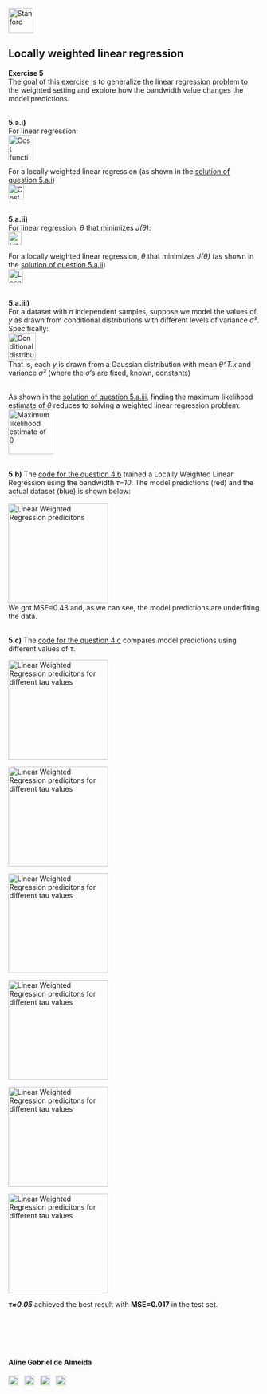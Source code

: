 <a href="https://i.dlpng.com/static/png/498606_preview.png"><img src="https://i.dlpng.com/static/png/498606_preview.png" title="Stanford" alt="Stanford" height="50"></a>

## Locally weighted linear regression  

**Exercise 5**  
The goal of this exercise is to generalize the linear regression problem to the weighted setting and explore how the bandwidth value changes the model predictions.

&nbsp;  
**5.a.i)**  
For linear regression:  
<a href="https://github.com/AlmeidaAlin3/MachineLearning/blob/master/ProblemSet1/Exercise5/img/cost_linreg.png"><img src="https://github.com/AlmeidaAlin3/MachineLearning/blob/master/ProblemSet1/Exercise5/img/cost_linreg.png" title="Cost function for Linear Regression" alt="Cost function for Linear Regression" height="50"></a>

For a locally weighted linear regression (as shown in the [solution of question 5.a.i](https://github.com/AlmeidaAlin3/MachineLearning/blob/master/ProblemSet1/Exercise5/ex5_a_i.md))  
<a href="https://github.com/AlmeidaAlin3/MachineLearning/blob/master/ProblemSet1/Exercise5/img/cost_locally_weighted.png"><img src="https://github.com/AlmeidaAlin3/MachineLearning/blob/master/ProblemSet1/Exercise5/img/cost_locally_weighted.png" title="Cost function for Locally Weighted Linear Regression" alt="Cost function for Locally Weighted Linear Regression" height="31"></a>


&nbsp;  
**5.a.ii)**  
For linear regression, *θ* that minimizes *J(θ)*:  
<a href="https://github.com/AlmeidaAlin3/MachineLearning/blob/master/ProblemSet1/Exercise5/img/theta_normalEq_linreg.png"><img src="https://github.com/AlmeidaAlin3/MachineLearning/blob/master/ProblemSet1/Exercise5/img/theta_normalEq_linreg.png" title="Linear Regression normal equation (solved for theta)" alt="Linear Regression normal equation (solved for theta)" height="26"></a>

For a locally weighted linear regression, *θ* that minimizes *J(θ)* (as shown in the [solution of question 5.a.ii](https://github.com/AlmeidaAlin3/MachineLearning/blob/master/ProblemSet1/Exercise5/ex5_a_ii.md))  
<a href="https://github.com/AlmeidaAlin3/MachineLearning/blob/master/ProblemSet1/Exercise5/img/theta_normalEq_locally_weighted.png"><img src="https://github.com/AlmeidaAlin3/MachineLearning/blob/master/ProblemSet1/Exercise5/img/theta_normalEq_locally_weighted.png" title="Locally Weighted Linear Regression normal equation (solved for theta)" alt="Locally Weighted Linear Regression normal equation (solved for theta)" height="29"></a>


&nbsp;  
**5.a.iii)**  
For a dataset with *n* independent samples, suppose we model the values of *y* as drawn from conditional distributions with different levels of variance *σ²*.  
Specifically:  
<a href="https://github.com/AlmeidaAlin3/MachineLearning/blob/master/ProblemSet1/Exercise5/img/conditional_dist.png"><img src="https://github.com/AlmeidaAlin3/MachineLearning/blob/master/ProblemSet1/Exercise5/img/conditional_dist.png" title="Conditional distribution model" alt="Conditional distribution model" height="55"></a>  
That is, each *y* is drawn from a Gaussian distribution with mean *θ^T.x* and variance *σ²* (where the *σ*’s are fixed, known, constants)
&nbsp;  
&nbsp;  
 
As shown in the [solution of question 5.a.iii](https://github.com/AlmeidaAlin3/MachineLearning/blob/master/ProblemSet1/Exercise5/ex5_a_iii.md), finding the maximum likelihood estimate of *θ* reduces to solving a weighted linear regression problem:  
<a href="https://github.com/AlmeidaAlin3/MachineLearning/blob/master/ProblemSet1/Exercise5/img/max_likelihood.png"><img src="https://github.com/AlmeidaAlin3/MachineLearning/blob/master/ProblemSet1/Exercise5/img/max_likelihood.png" title="Maximum likelihood estimate of θ" alt="Maximum likelihood estimate of θ" height="90"></a>

&nbsp;  
**5.b)** 
The [code for the question 4.b](https://github.com/AlmeidaAlin3/MachineLearning/blob/master/ProblemSet1/Exercise5/ex5_b.ipynb) trained a Locally Weighted Linear Regression using the bandwidth *τ=10*. The model predictions (red) and the actual dataset (blue) is shown below:  
&nbsp;  
<a href="https://github.com/AlmeidaAlin3/MachineLearning/blob/master/ProblemSet1/Exercise5/img/5b.png"><img src="https://github.com/AlmeidaAlin3/MachineLearning/blob/master/ProblemSet1/Exercise5/img/5b.png" title="Linear Weighted Regression predicitons" alt="Linear Weighted Regression predicitons" height="200"></a>  
We got MSE=0.43 and, as we can see, the model predictions are underfiting the data.

&nbsp;  
**5.c)** 
The [code for the question 4.c](https://github.com/AlmeidaAlin3/MachineLearning/blob/master/ProblemSet1/Exercise5/ex5_c.ipynb) compares model predictions using different values of *τ*.  

<a href="https://github.com/AlmeidaAlin3/MachineLearning/blob/master/ProblemSet1/Exercise5/img/tau0p03.png"><img src="https://github.com/AlmeidaAlin3/MachineLearning/blob/master/ProblemSet1/Exercise5/img/tau0p03.png" title="Linear Weighted Regression predicitons for different tau values" alt="Linear Weighted Regression predicitons for different tau values" height="200"></a>  


<a href="https://github.com/AlmeidaAlin3/MachineLearning/blob/master/ProblemSet1/Exercise5/img/tau0p05.png"><img src="https://github.com/AlmeidaAlin3/MachineLearning/blob/master/ProblemSet1/Exercise5/img/tau0p05.png" title="Linear Weighted Regression predicitons for different tau values" alt="Linear Weighted Regression predicitons for different tau values" height="200"></a>  

<a href="https://github.com/AlmeidaAlin3/MachineLearning/blob/master/ProblemSet1/Exercise5/img/tau0p1.png"><img src="https://github.com/AlmeidaAlin3/MachineLearning/blob/master/ProblemSet1/Exercise5/img/tau0p1.png" title="Linear Weighted Regression predicitons for different tau values" alt="Linear Weighted Regression predicitons for different tau values" height="200"></a>  

<a href="https://github.com/AlmeidaAlin3/MachineLearning/blob/master/ProblemSet1/Exercise5/img/tau0p5.png"><img src="https://github.com/AlmeidaAlin3/MachineLearning/blob/master/ProblemSet1/Exercise5/img/tau0p5.png" title="Linear Weighted Regression predicitons for different tau values" alt="Linear Weighted Regression predicitons for different tau values" height="200"></a>  

<a href="https://github.com/AlmeidaAlin3/MachineLearning/blob/master/ProblemSet1/Exercise5/img/tau1.png"><img src="https://github.com/AlmeidaAlin3/MachineLearning/blob/master/ProblemSet1/Exercise5/img/tau1.png" title="Linear Weighted Regression predicitons for different tau values" alt="Linear Weighted Regression predicitons for different tau values" height="200"></a>  

<a href="https://github.com/AlmeidaAlin3/MachineLearning/blob/master/ProblemSet1/Exercise5/img/tau10.png"><img src="https://github.com/AlmeidaAlin3/MachineLearning/blob/master/ProblemSet1/Exercise5/img/tau10.png" title="Linear Weighted Regression predicitons for different tau values" alt="Linear Weighted Regression predicitons for different tau values" height="200"></a> 

***τ=0.05*** achieved the best result with **MSE=0.017** in the test set.

&nbsp;  
&nbsp;  
---

#### Aline Gabriel de Almeida  
<a href="https://www.linkedin.com/in/alinegalmeida/"><img src="https://cdn3.iconfinder.com/data/icons/logos-and-brands-adobe/512/201_Linkedin-512.png" title="Linkedin: alinegalmeida" alt="https://www.linkedin.com/in/alinegalmeida/" height="20"></a>
&nbsp; <a href="https://www.kaggle.com/almeidaalin3"><img src="https://cdn3.iconfinder.com/data/icons/logos-and-brands-adobe/512/189_Kaggle-512.png" title="Kaggle: almeidaalin3" alt="https://www.kaggle.com/almeidaalin3" height="20"></a>
&nbsp; <a href="mailto:aline.gabriel.almeida@gmail.com"><img src="https://cdn3.iconfinder.com/data/icons/logos-and-brands-adobe/512/147_Gmail-512.png" title="aline.gabriel.almeida@gmail.com" alt="aline.gabriel.almeida@gmail.com" height="20"></a>
&nbsp; <a href="https://github.com/AlmeidaAlin3/"><img src="https://cdn3.iconfinder.com/data/icons/logos-and-brands-adobe/512/142_Github-512.png" title="Github: AlmeidaAlin3" alt="https://github.com/AlmeidaAlin3/" height="20"></a> 
